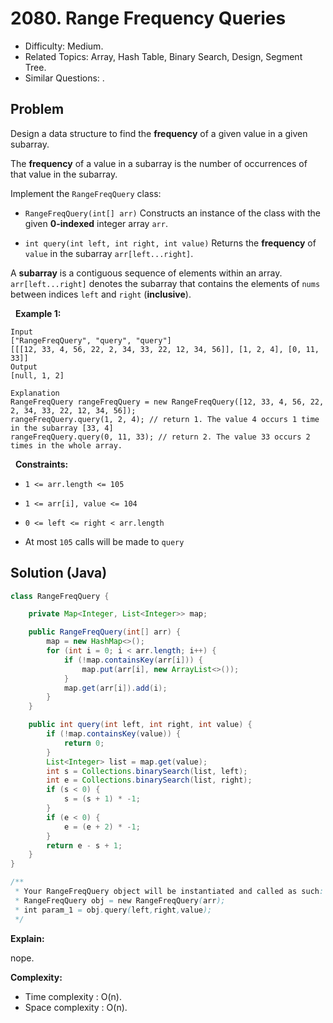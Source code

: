 # 2080. Range Frequency Queries

- Difficulty: Medium.
- Related Topics: Array, Hash Table, Binary Search, Design, Segment Tree.
- Similar Questions: .

## Problem

Design a data structure to find the **frequency** of a given value in a given subarray.

The **frequency** of a value in a subarray is the number of occurrences of that value in the subarray.

Implement the ```RangeFreqQuery``` class:


	
- ```RangeFreqQuery(int[] arr)``` Constructs an instance of the class with the given **0-indexed** integer array ```arr```.
	
- ```int query(int left, int right, int value)``` Returns the **frequency** of ```value``` in the subarray ```arr[left...right]```.


A **subarray** is a contiguous sequence of elements within an array. ```arr[left...right]``` denotes the subarray that contains the elements of ```nums``` between indices ```left``` and ```right``` (**inclusive**).

 
**Example 1:**

```
Input
["RangeFreqQuery", "query", "query"]
[[[12, 33, 4, 56, 22, 2, 34, 33, 22, 12, 34, 56]], [1, 2, 4], [0, 11, 33]]
Output
[null, 1, 2]

Explanation
RangeFreqQuery rangeFreqQuery = new RangeFreqQuery([12, 33, 4, 56, 22, 2, 34, 33, 22, 12, 34, 56]);
rangeFreqQuery.query(1, 2, 4); // return 1. The value 4 occurs 1 time in the subarray [33, 4]
rangeFreqQuery.query(0, 11, 33); // return 2. The value 33 occurs 2 times in the whole array.
```

 
**Constraints:**


	
- ```1 <= arr.length <= 105```
	
- ```1 <= arr[i], value <= 104```
	
- ```0 <= left <= right < arr.length```
	
- At most ```105``` calls will be made to ```query```



## Solution (Java)

```java
class RangeFreqQuery {

    private Map<Integer, List<Integer>> map;

    public RangeFreqQuery(int[] arr) {
        map = new HashMap<>();
        for (int i = 0; i < arr.length; i++) {
            if (!map.containsKey(arr[i])) {
                map.put(arr[i], new ArrayList<>());
            }
            map.get(arr[i]).add(i);
        }
    }

    public int query(int left, int right, int value) {
        if (!map.containsKey(value)) {
            return 0;
        }
        List<Integer> list = map.get(value);
        int s = Collections.binarySearch(list, left);
        int e = Collections.binarySearch(list, right);
        if (s < 0) {
            s = (s + 1) * -1;
        }
        if (e < 0) {
            e = (e + 2) * -1;
        }
        return e - s + 1;
    }
}

/**
 * Your RangeFreqQuery object will be instantiated and called as such:
 * RangeFreqQuery obj = new RangeFreqQuery(arr);
 * int param_1 = obj.query(left,right,value);
 */
```

**Explain:**

nope.

**Complexity:**

* Time complexity : O(n).
* Space complexity : O(n).
